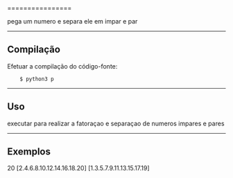 
================

pega um numero e separa ele em impar e par

----

Compilação
----------

Efetuar a compilação do código-fonte:


        $ python3 p


----

Uso 
---

executar para realizar a fatoraçao e separaçao de numeros impares e pares

----

Exemplos
-------- 
20
[2.4.6.8.10.12.14.16.18.20]
[1.3.5.7.9.11.13.15.17.19]
